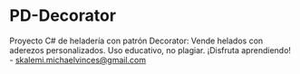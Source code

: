 # PD-Decorator
Proyecto C# de heladería con patrón Decorator: Vende helados con aderezos personalizados. Uso educativo, no plagiar. ¡Disfruta aprendiendo! - skalemi.michaelvinces@gmail.com

